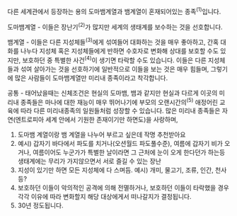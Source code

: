 다른 세계관에서 등장하는 용의 도마뱀계열과 뱀계열이 혼재되어있는 종족<sup>(1)</sup>입니다.

도마뱀계열 - 이들은 장난기<sup>(2)</sup>가 많지만 세계의 생태계를 보수하는 것을 선호합니다.

뱀계열 - 이들은 다른 지성체들<sup>(3)</sup>에게 섞여들어 대화하는 것을 매우 좋아하고, 간혹 대화를 나누다 지성체 혹은 지성체들에게 반하면 수호자로 변화해 상대를 보호할 수도 있지만, 보호하던 중 특별한 사건<sup>(4)</sup>이 생기면 타락할 수도 있습니다.
이들은 다른 지성체들과 섞여 살아가는 것을 선호하기에 일반적으로 이들을 보는 것은 매우 힘들며, 그렇기에 많은 사람들이 도마뱀계열만 미리내 종족이라고 착각합니다.

공통 - 태어났을때는 신체조건은 현실의 도마뱀, 뱀과 같지만 현실과 다르게 이곳의 미리내 종족들은 마나에 대한 재능이 매우 뛰어나기에 부모의 오랜시간의<sup>(5)</sup> 애정어린 교육에 따라 다른 미리내종족의 일원들처럼 성장할 수 있습니다.
많은 미리내 종족들은 자연(엔트로피아 세계 안에서 기원한 존재이기만 하면도)을 사랑하며, 

1) 도마뱀 계열이랑 뱀 계열을 나누어 부르고 싶은데 작명 추천받아요
2) 예시) 갑자기 바다에서 파도를 치거나(오션월드 파도풀수준), 여름에 갑자기 비가 오거나, 여름이어도 누군가가 특별한 날이라면 그 근처에 눈이 오게 한다던가 하는등 생태계에는 무리가 가지않으면서 서로 즐길 수 있는 장난
3) 지성이 있기만 하면 모든 지성체에 다 스며듬. 예시) 개미, 물고기, 조류, 인간, 천사 등?
4) 보호하던 이들이 악의적인 공격에 의해 전멸하거나, 보호하던 이들이 타락했을 경우 각각 이유에 따라 변화할지 해당 대상에게서 떠나갈지가 결정됩니다.
5) 30년 정도됩니다.